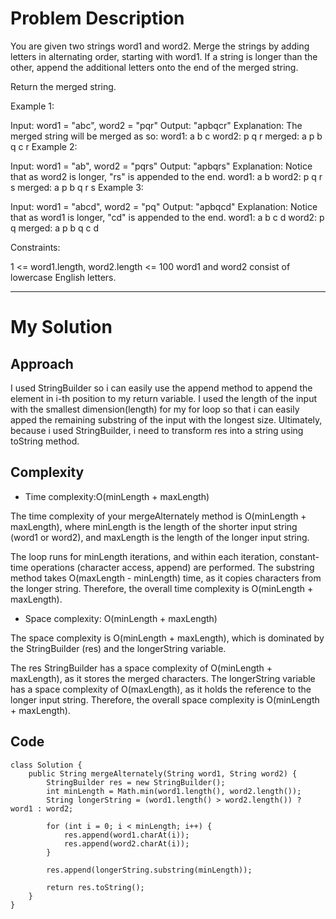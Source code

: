 # Problem Description

You are given two strings word1 and word2. Merge the strings by adding letters in alternating order, starting with word1. If a string is longer than the other, append the additional letters onto the end of the merged string.

Return the merged string.

 

Example 1:

Input: word1 = "abc", word2 = "pqr"
Output: "apbqcr"
Explanation: The merged string will be merged as so:
word1:  a   b   c
word2:    p   q   r
merged: a p b q c r
Example 2:

Input: word1 = "ab", word2 = "pqrs"
Output: "apbqrs"
Explanation: Notice that as word2 is longer, "rs" is appended to the end.
word1:  a   b 
word2:    p   q   r   s
merged: a p b q   r   s
Example 3:

Input: word1 = "abcd", word2 = "pq"
Output: "apbqcd"
Explanation: Notice that as word1 is longer, "cd" is appended to the end.
word1:  a   b   c   d
word2:    p   q 
merged: a p b q c   d
 

Constraints:

1 <= word1.length, word2.length <= 100
word1 and word2 consist of lowercase English letters.


-------------------------------------------------------

# My Solution

## Approach
<!-- Describe your approach to solving the problem. -->
I used StringBuilder so i can easily use the append method to append the element in i-th position to my return variable. I used the length of the input with the smallest dimension(length) for my for loop so that i can easily apped the remaining substring of the input with the longest size. 
Ultimately, because i used StringBuilder, i need to transform res into a string using toString method.

## Complexity
- Time complexity:O(minLength + maxLength)
<!-- Add your time complexity here, e.g. $$O(n)$$ -->
The time complexity of your mergeAlternately method is O(minLength + maxLength), where minLength is the length of the shorter input string (word1 or word2), and maxLength is the length of the longer input string.

The loop runs for minLength iterations, and within each iteration, constant-time operations (character access, append) are performed.
The substring method takes O(maxLength - minLength) time, as it copies characters from the longer string.
Therefore, the overall time complexity is O(minLength + maxLength).

- Space complexity: O(minLength + maxLength)
<!-- Add your space complexity here, e.g. $$O(n)$$ -->
The space complexity is O(minLength + maxLength), which is dominated by the StringBuilder (res) and the longerString variable.

The res StringBuilder has a space complexity of O(minLength + maxLength), as it stores the merged characters.
The longerString variable has a space complexity of O(maxLength), as it holds the reference to the longer input string.
Therefore, the overall space complexity is O(minLength + maxLength).

## Code
```
class Solution {
    public String mergeAlternately(String word1, String word2) {
        StringBuilder res = new StringBuilder();
        int minLength = Math.min(word1.length(), word2.length());
        String longerString = (word1.length() > word2.length()) ? word1 : word2;

        for (int i = 0; i < minLength; i++) {
            res.append(word1.charAt(i));
            res.append(word2.charAt(i));
        }

        res.append(longerString.substring(minLength));

        return res.toString();
    }
}
```
